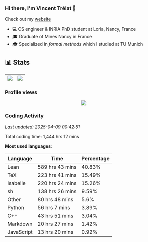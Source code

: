 ### Hi there, I'm Vincent Trélat 👋

Check out my [website](https://vtrelat.github.io)

-   💻 CS engineer & INRIA PhD student at Loria, Nancy, France
-   🎓 Graduate of Mines Nancy in France
-   🎓 Specialized in _formal methods_ which I studied at TU Munich

## 📊 **Stats**

| <img align="center" src="https://readme-stats.clckblog.space/api?username=VTrelat&show_icons=true&include_all_commits=true&theme=tokyonight&hide_border=true" /> | <img align="center" src="https://readme-stats.clckblog.space/api/top-langs/?username=VTrelat&layout=compact&theme=tokyonight&hide_border=true" /> |
| ---------------------------------------------------------------------------------------------------------------------------------------------------------------- | ------------------------------------------------------------------------------------------------------------------------------------------------- |

### Profile views

<p align="center">
 <img src="https://profile-counter.glitch.me/VTrelat/count.svg" />
</p>

<!--automations-->
### Coding Activity
_Last updated: 2025-04-09 00:42:51_

Total coding time: 1,444 hrs 12 mins

**Most used languages**:

| Language | Time | Percentage |
| ------------- | ------------- | ------------- |
| Lean | 589 hrs 43 mins | 40.83% |
| TeX | 223 hrs 41 mins | 15.49% |
| Isabelle | 220 hrs 24 mins | 15.26% |
| sh | 138 hrs 26 mins | 9.59% |
| Other | 80 hrs 48 mins | 5.6% |
| Python | 56 hrs 7 mins | 3.89% |
| C++ | 43 hrs 51 mins | 3.04% |
| Markdown | 20 hrs 27 mins | 1.42% |
| JavaScript | 13 hrs 20 mins | 0.92% |


